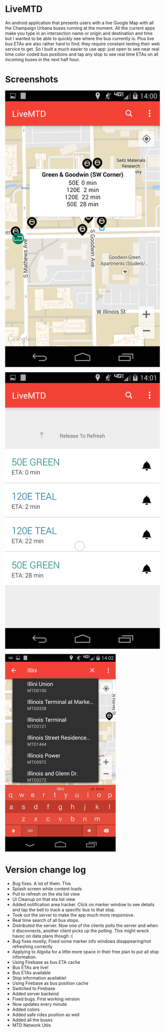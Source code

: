 LiveMTD
=======
An android application that presents users with a live Google Map with all the Champaign Urbana buses running at the moment.  All the current apps make you type in an intersection name or origin and destination and time but I wanted to be able to quickly see where the bus currently is.  Plus live bus ETAs are also rather hard to find; they require constant texting their web service to get.  So I built a much easier to use app: just open to see near real time color coded bus positions and tap any stop to see real time ETAs on all incoming buses in the next half hour. 

Screenshots
=======

![Screenshot](/Screenshots/screenshotGG.png?raw=true "Live 50E position and ETAs")

![Screenshot](/Screenshots/ScreenshotRTR.png?raw=true "ETAs and pull to refresh")

![Screenshot](/Screenshots/ScreenshotSILL.png?raw=true "Algolia powered search")
 
Version change log
=======
- Bug fixes.  A lot of them.  This 
- Splash screen while content loads
- Pull to refresh on the eta list view
- UI Cleanup on that eta list view
- Added notification area tracker.  Click on marker window to see details and tap the bell to track a specific bus to that stop.
- Took out the server to make the app much more responsive.
- Real time search of all bus stops.
- Distributed the server.  Now one of the clients polls the server and when it disconnects, another client picks up the polling.  This might wreck havoc on data plans though :(
- Bug fixes mostly; Fixed some marker info windows disappearing/not refreshing correctly
- Applying to Algolia for a little more space in their free plan to put all stop information.
- Using Firebase as bus ETA cache
- Bus ETAs are live!
- Bus ETAs available
- Stop information available! 
- Using Firebase as bus position cache
- Switched to Firebase
- Added server backend
- Fixed bugs.  First working version
- Now updates every minute
- Added colors
- Added safe rides position as well
- Added all the buses
- MTD Network Utils
